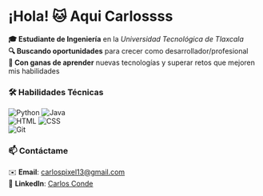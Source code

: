 # ¡Hola! 🐱 Aqui Carlossss

**🎓 Estudiante de Ingeniería** en la *Universidad Tecnológica de Tlaxcala*  
**🔍 Buscando oportunidades** para crecer como desarrollador/profesional  
**🤠 Con ganas de aprender** nuevas tecnologías y superar retos que mejoren mis habilidades

### 🛠 Habilidades Técnicas  
![Python](https://img.shields.io/badge/Python-3776AB?style=flat&logo=python&logoColor=white)
![Java](https://img.shields.io/badge/Java-007396?style=flat&logo=java&logoColor=white)  
![HTML](https://img.shields.io/badge/HTML5-E34F26?style=flat&logo=html5&logoColor=white)
![CSS](https://img.shields.io/badge/CSS3-1572B6?style=flat&logo=css3&logoColor=white)  
![Git](https://img.shields.io/badge/Git-F05032?style=flat&logo=git&logoColor=white)  

### 📫 Contáctame  
✉️ **Email**: [carlospixel13@gmail.com](mailto:carlospixel13@gmail.com)  
🔗 **LinkedIn**: [Carlos Conde](https://linkedin.com/in/tu-perfil)  
